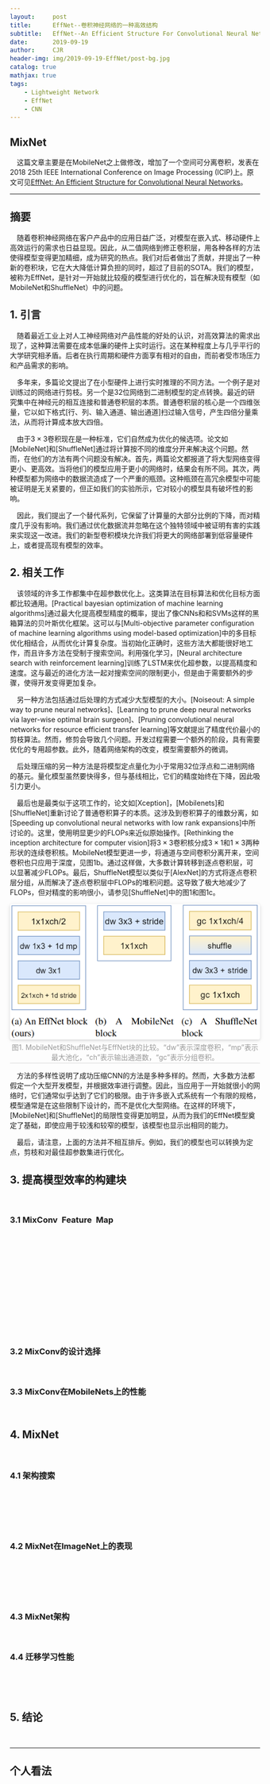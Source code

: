 ```yaml
---
layout:     post
title:      EffNet--卷积神经网络的一种高效结构
subtitle:   EffNet--An Efficient Structure For Convolutional Neural Networks
date:       2019-09-19
author:     CJR
header-img: img/2019-09-19-EffNet/post-bg.jpg
catalog: true
mathjax: true
tags:
    - Lightweight Network
    - EffNet
    - CNN
---
```


## MixNet

&emsp;这篇文章主要是在MobileNet之上做修改，增加了一个空间可分离卷积，发表在2018 25th IEEE International Conference on Image Processing (ICIP)上。原文可见[EffNet: An Efficient Structure for Convolutional Neural Networks](https://arxiv.org/abs/1801.06434)。

---

## 摘要

&emsp;随着卷积神经网络在客户产品中的应用日益广泛，对模型在嵌入式、移动硬件上高效运行的需求也日益显现。因此，从二值网络到修正卷积层，用各种各样的方法使得模型变得更加精细，成为研究的热点。我们对后者做出了贡献，并提出了一种新的卷积块，它在大大降低计算负担的同时，超过了目前的SOTA。我们的模型，被称为EffNet，是针对一开始就比较瘦的模型进行优化的，旨在解决现有模型（如MobileNet和ShuffleNet）中的问题。

## 1. 引言

&emsp;随着最近工业上对人工神经网络对产品性能的好处的认识，对高效算法的需求出现了，这种算法需要在成本低廉的硬件上实时运行。这在某种程度上与几乎平行的大学研究相矛盾。后者在执行周期和硬件方面享有相对的自由，而前者受市场压力和产品需求的影响。

&emsp;多年来，多篇论文提出了在小型硬件上进行实时推理的不同方法。一个例子是对训练过的网络进行剪枝。另一个是32位网络到二进制模型的定点转换。最近的研究集中在神经元的相互连接和普通卷积层的本质。普通卷积层的核心是一个四维张量，它以如下格式\[行、列、输入通道、输出通道\]扫过输入信号，产生四倍分量乘法，从而将计算成本放大四倍。

&emsp;由于$3\times 3$卷积现在是一种标准，它们自然成为优化的候选项。论文如\[MobileNet\]和\[ShuffleNet\]通过将计算按不同的维度分开来解决这个问题。然而，在他们的方法有两个问题没有解决。首先，两篇论文都报道了将大型网络变得更小、更高效。当将他们的模型应用于更小的网络时，结果会有所不同。其次，两种模型都为网络中的数据流造成了一个严重的瓶颈。这种瓶颈在高冗余模型中可能被证明是无关紧要的，但正如我们的实验所示，它对较小的模型具有破坏性的影响。

&emsp;因此，我们提出了一个替代系列，它保留了计算量的大部分比例的下降，而对精度几乎没有影响。我们通过优化数据流并忽略在这个独特领域中被证明有害的实践来实现这一改进。我们的新型卷积模块允许我们将更大的网络部署到低容量硬件上，或者提高现有模型的效率。

## 2. 相关工作

&emsp;该领域的许多工作都集中在超参数优化上。这类算法在目标算法和优化目标方面都比较通用。\[Practical bayesian optimization of machine learning algorithms\]通过最大化提高模型精度的概率，提出了像CNNs和和SVMs这样的黑箱算法的贝叶斯优化框架。这可以与\[Multi-objective parameter configuration of machine learning algorithms using model-based optimization\]中的多目标优化相结合，从而优化计算复杂度。当初始化正确时，这些方法大都能很好地工作，而且许多方法在受制于搜索空间。利用强化学习，\[Neural architecture search with reinforcement learning\]训练了LSTM来优化超参数，以提高精度和速度。这与最近的进化方法一起对搜索空间的限制更小，但是由于需要额外的步骤，使得开发变得更加复杂。

&emsp;另一种方法包括通过后处理的方式减少大型模型的大小。\[Noiseout: A simple way to prune neural networks\]、\[Learning to prune deep neural networks via layer-wise optimal brain surgeon\]、\[Pruning convolutional neural networks for resource efficient transfer learning\]等文献提出了精度代价最小的剪枝算法。然而，修剪会导致几个问题。开发过程需要一个额外的阶段，具有需要优化的专用超参数。此外，随着网络架构的改变，模型需要额外的微调。

&emsp;后处理压缩的另一种方法是将模型定点量化为小于常用32位浮点和二进制网络的基元。量化模型虽然要快得多，但与基线相比，它们的精度始终在下降，因此吸引力更小。

&emsp;最后也是最类似于这项工作的，论文如\[Xception\]，\[Mobilenets\]和\[ShuffleNet\]重新讨论了普通卷积算子的本质。这涉及到卷积算子的维数分离，如\[Speeding up convolutional neural networks with low rank expansions\]中所讨论的。这里，使用明显更少的FLOPs来近似原始操作。[Rethinking the inception architecture for computer vision]将$3\times 3$卷积核分成$3\times 1$和$1\times 3$两种形状的连续卷积核。MobileNet模型更进一步，将通道与空间卷积分离开来，空间卷积也只应用于深度，见图1b。通过这样做，大多数计算转移到逐点卷积层，可以显著减少FLOPs。最后，ShuffleNet模型以类似于\[AlexNet\]的方式将逐点卷积层分组，从而解决了逐点卷积层中FLOPs的堆积问题。这导致了极大地减少了FLOPs，但对精度的影响很小，请参见\[ShuffleNet\]中的图1和图1c。

<center>
    <img style="border-radius: 0.3125em;
    box-shadow: 0 2px 4px 0 rgba(34,36,38,.12),0 2px 10px 0 rgba(34,36,38,.08);" 
    src="https://raw.githubusercontent.com/ShowLo/ShowLo.github.io/master/img/2019-09-19-EffNet/figure1.png">
    <br>
    <div style="color:orange; border-bottom: 1px solid #d9d9d9;
    display: inline-block;
    color: #999;
    padding: 2px;">图1. MobileNet和ShuffleNet与EffNet块的比较。“dw”表示深度卷积，“mp”表示最大池化，“ch”表示输出通道数，“gc”表示分组卷积。</div>
</center>

&emsp;方法的多样性说明了成功压缩CNN的方法是多种多样的。然而，大多数方法都假定一个大型开发模型，并根据效率进行调整。因此，当应用于一开始就很小的网络时，它们通常似乎达到了它们的极限。由于许多嵌入式系统有一个有限的规格，模型通常是在这些限制下设计的，而不是优化大型网络。在这样的环境下，\[MobileNet\]和\[ShuffleNet\]的局限性变得更加明显，从而为我们的EffNet模型奠定了基础，即使应用于较浅和较窄的模型，该模型也显示出相同的能力。

&emsp;最后，请注意，上面的方法并不相互排斥。例如，我们的模型也可以转换为定点，剪枝和对最佳超参数集进行优化。

## 3. 提高模型效率的构建块

&emsp;

### 3.1 MixConv Feature Map

&emsp;

&emsp;

&emsp;

&emsp;

&emsp;

&emsp;

&emsp;

### 3.2 MixConv的设计选择

&emsp;

### 3.3 MixConv在MobileNets上的性能

&emsp;

## 4. MixNet

&emsp;

### 4.1 架构搜索

&emsp;

&emsp;

&emsp;

### 4.2 MixNet在ImageNet上的表现

&emsp;

&emsp;

&emsp;

### 4.3 MixNet架构

&emsp;

### 4.4 迁移学习性能

&emsp;

&emsp;

## 5. 结论

&emsp;

---

## 个人看法

&emsp;
